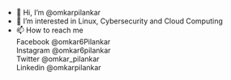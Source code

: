 - 👋 Hi, I’m @omkarpilankar
- 👀 I’m interested in Linux, Cybersecurity and Cloud Computing
- 📫 How to reach me <br/> Facebook @omkar6Pilankar
                     <br/> Instagram @omkar6pilankar
                     <br/> Twitter @omkar_pilankar
                     <br/> Linkedin @omkarpilankar
                     

<!---
omkarpilankar/omkarpilankar is a ✨ special ✨ repository because its `README.md` (this file) appears on your GitHub profile.
You can click the Preview link to take a look at your changes.
--->
